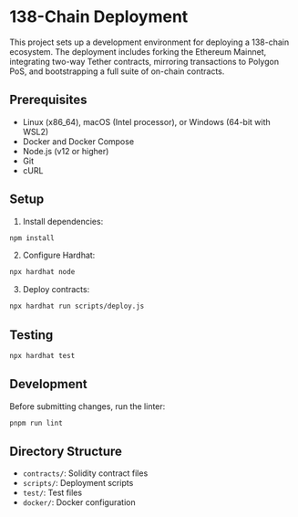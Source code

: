# 138-Chain Deployment

This project sets up a development environment for deploying a 138-chain ecosystem. The deployment includes forking the Ethereum Mainnet, integrating two-way Tether contracts, mirroring transactions to Polygon PoS, and bootstrapping a full suite of on-chain contracts.

## Prerequisites

- Linux (x86_64), macOS (Intel processor), or Windows (64-bit with WSL2)
- Docker and Docker Compose
- Node.js (v12 or higher)
- Git
- cURL

## Setup

1. Install dependencies:
```sh
npm install
```

2. Configure Hardhat:
```sh
npx hardhat node
```

3. Deploy contracts:
```sh
npx hardhat run scripts/deploy.js
```

## Testing

```sh
npx hardhat test
```

## Development

Before submitting changes, run the linter:
```sh
pnpm run lint
```

## Directory Structure

- `contracts/`: Solidity contract files
- `scripts/`: Deployment scripts
- `test/`: Test files
- `docker/`: Docker configuration
